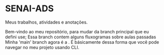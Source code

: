 # SENAI-ADS
Meus trabalhos, atividades e anotações. 

Bem-vindo ao meu repositório, para mudar da branch principal que eu defini use; 
<git chechkout main>
Essa branch contem alguns fluxogramas sobre aulas passadas
Minha 'main' branch agora é a <Java-ScriptPhase>.
É básicamente dessa forma que você pode navegar no meu projeto usando CLI.
